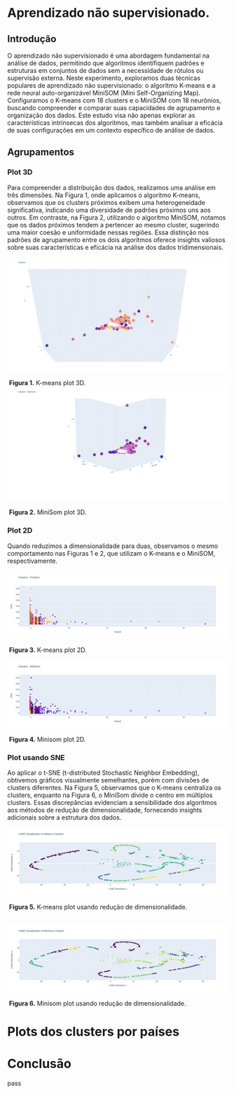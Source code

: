 # Aprendizado não supervisionado.

## Introdução

O aprendizado não supervisionado é uma abordagem fundamental na análise de dados, permitindo que algoritmos identifiquem padrões e estruturas em conjuntos de dados sem a necessidade de rótulos ou supervisão externa. Neste experimento, exploramos duas técnicas populares de aprendizado não supervisionado: o algoritmo K-means e a rede neural auto-organizável MiniSOM (Mini Self-Organizing Map). Configuramos o K-means com 18 clusters e o MiniSOM com 18 neurônios, buscando compreender e comparar suas capacidades de agrupamento e organização dos dados. Este estudo visa não apenas explorar as características intrínsecas dos algoritmos, mas também analisar a eficácia de suas configurações em um contexto específico de análise de dados.

## Agrupamentos

### Plot 3D

Para compreender a distribuição dos dados, realizamos uma análise em três dimensões. Na Figura 1, onde aplicamos o algoritmo K-means, observamos que os clusters próximos exibem uma heterogeneidade significativa, indicando uma diversidade de padrões próximos uns aos outros. Em contraste, na Figura 2, utilizando o algoritmo MiniSOM, notamos que os dados próximos tendem a pertencer ao mesmo cluster, sugerindo uma maior coesão e uniformidade nessas regiões. Essa distinção nos padrões de agrupamento entre os dois algoritmos oferece insights valiosos sobre suas características e eficácia na análise dos dados tridimensionais.

!["K-means plot 3D"](./imgs/kmeas_plot3d.png)

​											**Figura 1.** K-means plot 3D. 
!["K-means plot 3D"](./imgs/minisom_plot3d.png)

​											**Figura 2.** MiniSom plot 3D. 
### Plot 2D
Quando reduzimos a dimensionalidade para duas, observamos o mesmo comportamento nas Figuras 1 e 2, que utilizam o K-means e o MiniSOM, respectivamente.

!["K-means plot 3D"](./imgs/kmeas_plot2D.png)

​											**Figura 3.** K-means plot 2D. 

!["K-means plot 3D"](./imgs/minisom_plot2D.png)

​											**Figura 4.** Minisom plot 2D. 

### Plot usando SNE

Ao aplicar o t-SNE (t-distributed Stochastic Neighbor Embedding), obtivemos gráficos visualmente semelhantes, porém com divisões de clusters diferentes. Na Figura 5, observamos que o K-means centraliza os clusters, enquanto na Figura 6, o MiniSom divide o centro em múltiplos clusters. Essas discrepâncias evidenciam a sensibilidade dos algoritmos aos métodos de redução de dimensionalidade, fornecendo insights adicionais sobre a estrutura dos dados.


!["K-means plot 3D"](./imgs/kmeas_plot_using_SNE.png)

​									**Figura 5.** K-means plot usando redução de dimensionalidade. 



​	!["K-means plot 3D"](./imgs/minisom_plot_using_SNE.png)

​									**Figura 6.** Minisom plot usando redução de dimensionalidade. 

# Plots dos clusters por países

# Conclusão

pass